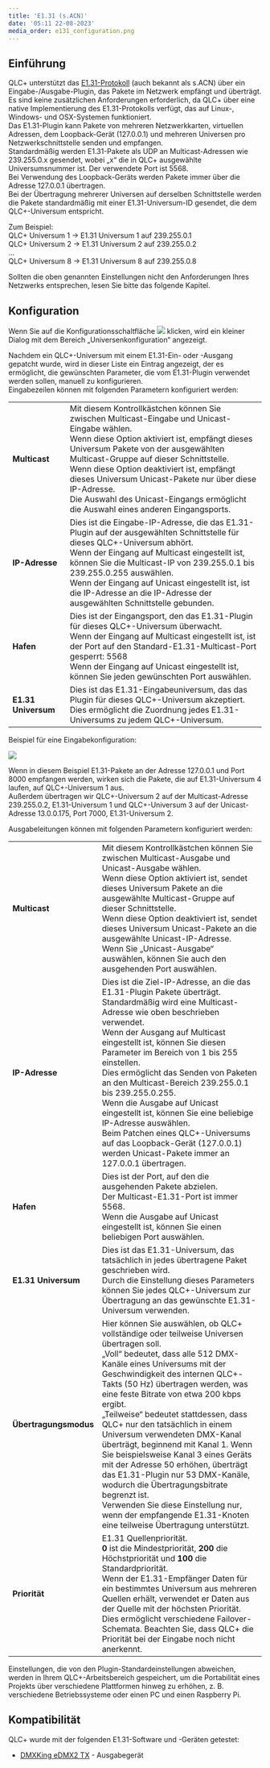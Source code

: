 ```yaml
---
title: 'E1.31 (s.ACN)'
date: '05:11 22-08-2023'
media_order: e131_configuration.png
---
```


Einführung
------------

QLC+ unterstützt das [E1.31-Protokoll](https://wiki.openlighting.org/index.php/E1.31) (auch bekannt als s.ACN) über ein Eingabe-/Ausgabe-Plugin, das Pakete im Netzwerk empfängt und überträgt.
Es sind keine zusätzlichen Anforderungen erforderlich, da QLC+ über eine native Implementierung des E1.31-Protokolls verfügt, das auf Linux-, Windows- und OSX-Systemen funktioniert.  
Das E1.31-Plugin kann Pakete von mehreren Netzwerkkarten, virtuellen Adressen, dem Loopback-Gerät (127.0.0.1) und mehreren Universen pro Netzwerkschnittstelle senden und empfangen.  
Standardmäßig werden E1.31-Pakete als UDP an Multicast-Adressen wie 239.255.0.x gesendet, wobei „x“ die in QLC+ ausgewählte Universumsnummer ist. Der verwendete Port ist 5568.  
Bei Verwendung des Loopback-Geräts werden Pakete immer über die Adresse 127.0.0.1 übertragen.  
Bei der Übertragung mehrerer Universen auf derselben Schnittstelle werden die Pakete standardmäßig mit einer E1.31-Universum-ID gesendet, die dem QLC+-Universum entspricht.  
  
Zum Beispiel:  
QLC+ Universum 1 -> E1.31 Universum 1 auf 239.255.0.1  
QLC+ Universum 2 -> E1.31 Universum 2 auf 239.255.0.2  
...  
QLC+ Universum 8 -> E1.31 Universum 8 auf 239.255.0.8  
  
Sollten die oben genannten Einstellungen nicht den Anforderungen Ihres Netzwerks entsprechen, lesen Sie bitte das folgende Kapitel.

Konfiguration
-------------

Wenn Sie auf die Konfigurationsschaltfläche ![](/basics/configure.png) klicken, wird ein kleiner Dialog mit dem Bereich „Universenkonfiguration“ angezeigt.  
  
Nachdem ein QLC+-Universum mit einem E1.31-Ein- oder -Ausgang gepatcht wurde, wird in dieser Liste ein Eintrag angezeigt, der es ermöglicht, die gewünschten Parameter, die vom E1.31-Plugin verwendet werden sollen, manuell zu konfigurieren.  
Eingabezeilen können mit folgenden Parametern konfiguriert werden:  

|     |     |
| --- | --- |
| **Multicast** | Mit diesem Kontrollkästchen können Sie zwischen Multicast-Eingabe und Unicast-Eingabe wählen.  <br>Wenn diese Option aktiviert ist, empfängt dieses Universum Pakete von der ausgewählten Multicast-Gruppe auf dieser Schnittstelle.  <br>Wenn diese Option deaktiviert ist, empfängt dieses Universum Unicast-Pakete nur über diese IP-Adresse.  <br>Die Auswahl des Unicast-Eingangs ermöglicht die Auswahl eines anderen Eingangsports. |
| **IP-Adresse** | Dies ist die Eingabe-IP-Adresse, die das E1.31-Plugin auf der ausgewählten Schnittstelle für dieses QLC+-Universum abhört.  <br>Wenn der Eingang auf Multicast eingestellt ist, können Sie die Multicast-IP von 239.255.0.1 bis 239.255.0.255 auswählen.  <br>Wenn der Eingang auf Unicast eingestellt ist, ist die IP-Adresse an die IP-Adresse der ausgewählten Schnittstelle gebunden. |
| **Hafen** | Dies ist der Eingangsport, den das E1.31-Plugin für dieses QLC+-Universum überwacht.  <br>Wenn der Eingang auf Multicast eingestellt ist, ist der Port auf den Standard-E1.31-Multicast-Port gesperrt: 5568 <br>Wenn der Eingang auf Unicast eingestellt ist, können Sie jeden gewünschten Port auswählen. |
| **E1.31 Universum** | Dies ist das E1.31-Eingabeuniversum, das das Plugin für dieses QLC+-Universum akzeptiert.  <br>Dies ermöglicht die Zuordnung jedes E1.31-Universums zu jedem QLC+-Universum. |

  
Beispiel für eine Eingabekonfiguration:

![](e131_configuration.png)

Wenn in diesem Beispiel E1.31-Pakete an der Adresse 127.0.0.1 und Port 8000 empfangen werden, wirken sich die Pakete, die auf E1.31-Universum 4 laufen, auf QLC+-Universum 1 aus.  
Außerdem übertragen wir QLC+-Universum 2 auf der Multicast-Adresse 239.255.0.2, E1.31-Universum 1 und QLC+-Universum 3 auf der Unicast-Adresse 13.0.0.175, Port 7000, E1.31-Universum 2.  
  
Ausgabeleitungen können mit folgenden Parametern konfiguriert werden:  

|     |     |
| --- | --- |
| **Multicast** | Mit diesem Kontrollkästchen können Sie zwischen Multicast-Ausgabe und Unicast-Ausgabe wählen.  <br>Wenn diese Option aktiviert ist, sendet dieses Universum Pakete an die ausgewählte Multicast-Gruppe auf dieser Schnittstelle.  <br>Wenn diese Option deaktiviert ist, sendet dieses Universum Unicast-Pakete an die ausgewählte Unicast-IP-Adresse.  <br>Wenn Sie „Unicast-Ausgabe“ auswählen, können Sie auch den ausgehenden Port auswählen. |
| **IP-Adresse** | Dies ist die Ziel-IP-Adresse, an die das E1.31-Plugin Pakete überträgt.  <br>Standardmäßig wird eine Multicast-Adresse wie oben beschrieben verwendet.  <br>Wenn der Ausgang auf Multicast eingestellt ist, können Sie diesen Parameter im Bereich von 1 bis 255 einstellen.  <br>Dies ermöglicht das Senden von Paketen an den Multicast-Bereich 239.255.0.1 bis 239.255.0.255.  <br>Wenn die Ausgabe auf Unicast eingestellt ist, können Sie eine beliebige IP-Adresse auswählen.  <br>Beim Patchen eines QLC+-Universums auf das Loopback-Gerät (127.0.0.1) werden Unicast-Pakete immer an 127.0.0.1 übertragen. |
| **Hafen** | Dies ist der Port, auf den die ausgehenden Pakete abzielen.  <br>Der Multicast-E1.31-Port ist immer 5568. <br>Wenn die Ausgabe auf Unicast eingestellt ist, können Sie einen beliebigen Port auswählen. |
| **E1.31 Universum** | Dies ist das E1.31-Universum, das tatsächlich in jedes übertragene Paket geschrieben wird.  <br>Durch die Einstellung dieses Parameters können Sie jedes QLC+-Universum zur Übertragung an das gewünschte E1.31-Universum verwenden. |
| **Übertragungsmodus** | Hier können Sie auswählen, ob QLC+ vollständige oder teilweise Universen übertragen soll.  <br>„Voll“ bedeutet, dass alle 512 DMX-Kanäle eines Universums mit der Geschwindigkeit des internen QLC+-Takts (50 Hz) übertragen werden, was eine feste Bitrate von etwa 200 kbps ergibt.  <br>„Teilweise“ bedeutet stattdessen, dass QLC+ nur den tatsächlich in einem Universum verwendeten DMX-Kanal überträgt, beginnend mit Kanal 1. Wenn Sie beispielsweise Kanal 3 eines Geräts mit der Adresse 50 erhöhen, überträgt das E1.31-Plugin nur 53 DMX-Kanäle, wodurch die Übertragungsbitrate begrenzt ist.  <br>Verwenden Sie diese Einstellung nur, wenn der empfangende E1.31-Knoten eine teilweise Übertragung unterstützt. |
| **Priorität** | E1.31 Quellenpriorität.  <br>**0** ist die Mindestpriorität, **200** die Höchstpriorität und **100** die Standardpriorität.  <br>Wenn der E1.31-Empfänger Daten für ein bestimmtes Universum aus mehreren Quellen erhält, verwendet er Daten aus der Quelle mit der höchsten Priorität.  <br>Dies ermöglicht verschiedene Failover-Schemata. Beachten Sie, dass QLC+ die Priorität bei der Eingabe noch nicht anerkennt. |

  
Einstellungen, die von den Plugin-Standardeinstellungen abweichen, werden in Ihrem QLC+-Arbeitsbereich gespeichert, um die Portabilität eines Projekts über verschiedene Plattformen hinweg zu erhöhen, z. B. verschiedene Betriebssysteme oder einen PC und einen Raspberry Pi.

Kompatibilität
-------------

QLC+ wurde mit der folgenden E1.31-Software und -Geräten getestet:

* [DMXKing eDMX2 TX](https://dmxking.com/artnetsacn/edmx2-tx-rdm) \- Ausgabegerät